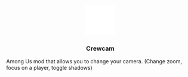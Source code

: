 <br />
<p align="center">
  <a href="https://github.com/Lunar-Mods/Crewcam/">
    <img src="crewcam.png" alt="Logo" width="80" height="80">
  </a>
        <h3 align="Center">Crewcam</h3>
</p>

Among Us mod that allows you to change your camera. (Change zoom, focus on a player, toggle shadows)
